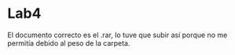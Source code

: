 # Lab4

El documento correcto es el .rar, lo tuve que subir así porque no me permitía debido al peso de la carpeta.
